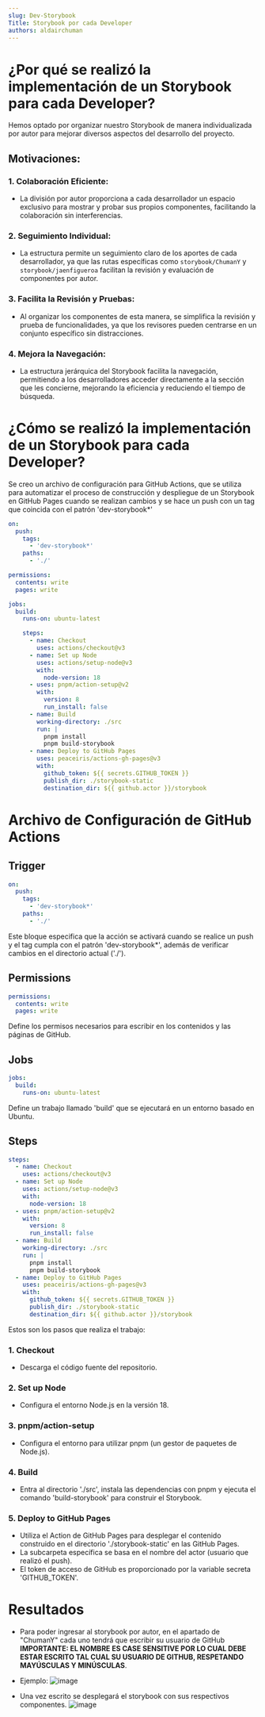 ```yaml
---
slug: Dev-Storybook
Title: Storybook por cada Developer
authors: aldairchuman
---
```


# ¿Por qué se realizó la implementación de un Storybook para cada Developer?
Hemos optado por organizar nuestro Storybook de manera individualizada por autor para mejorar diversos aspectos del desarrollo del proyecto.
## **Motivaciones:**
### **1. Colaboración Eficiente:**
   - La división por autor proporciona a cada desarrollador un espacio exclusivo para mostrar y probar sus propios componentes, facilitando la colaboración sin interferencias.

### **2. Seguimiento Individual:**
   - La estructura permite un seguimiento claro de los aportes de cada desarrollador, ya que las rutas específicas como `storybook/ChumanY` y `storybook/jaenfigueroa` facilitan la revisión y evaluación de componentes por autor.

### **3. Facilita la Revisión y Pruebas:**
   - Al organizar los componentes de esta manera, se simplifica la revisión y prueba de funcionalidades, ya que los revisores pueden centrarse en un conjunto específico sin distracciones.

### **4. Mejora la Navegación:**
   - La estructura jerárquica del Storybook facilita la navegación, permitiendo a los desarrolladores acceder directamente a la sección que les concierne, mejorando la eficiencia y reduciendo el tiempo de búsqueda.

# ¿Cómo se realizó la implementación de un Storybook para cada Developer?
Se creo un archivo de configuración para GitHub Actions, que se utiliza para automatizar el proceso de construcción y despliegue de un Storybook en GitHub Pages cuando se realizan cambios y se hace un push con un tag que coincida con el patrón 'dev-storybook*'

```yml
on:
  push:
    tags:
      - 'dev-storybook*'
    paths:
      - './'

permissions:
  contents: write
  pages: write

jobs:
  build:
    runs-on: ubuntu-latest

    steps:
      - name: Checkout
        uses: actions/checkout@v3
      - name: Set up Node
        uses: actions/setup-node@v3
        with:
          node-version: 18
      - uses: pnpm/action-setup@v2
        with:
          version: 8
          run_install: false
      - name: Build
        working-directory: ./src
        run: |
          pnpm install
          pnpm build-storybook
      - name: Deploy to GitHub Pages
        uses: peaceiris/actions-gh-pages@v3
        with:
          github_token: ${{ secrets.GITHUB_TOKEN }}
          publish_dir: ./storybook-static
          destination_dir: ${{ github.actor }}/storybook
```
# Archivo de Configuración de GitHub Actions

## Trigger
```yml
on:
  push:
    tags:
      - 'dev-storybook*'
    paths:
      - './'
```
Este bloque especifica que la acción se activará cuando se realice un push y el tag cumpla con el patrón 'dev-storybook*', además de verificar cambios en el directorio actual ('./').

## Permissions
```yml
permissions:
  contents: write
  pages: write
```
Define los permisos necesarios para escribir en los contenidos y las páginas de GitHub.

## Jobs
```yml
jobs:
  build:
    runs-on: ubuntu-latest
```
Define un trabajo llamado 'build' que se ejecutará en un entorno basado en Ubuntu.

## Steps
```yml
steps:
  - name: Checkout
    uses: actions/checkout@v3
  - name: Set up Node
    uses: actions/setup-node@v3
    with:
      node-version: 18
  - uses: pnpm/action-setup@v2
    with:
      version: 8
      run_install: false
  - name: Build
    working-directory: ./src
    run: |
      pnpm install
      pnpm build-storybook
  - name: Deploy to GitHub Pages
    uses: peaceiris/actions-gh-pages@v3
    with:
      github_token: ${{ secrets.GITHUB_TOKEN }}
      publish_dir: ./storybook-static
      destination_dir: ${{ github.actor }}/storybook
```
Estos son los pasos que realiza el trabajo:

### 1. Checkout
   - Descarga el código fuente del repositorio.

### 2. Set up Node
   - Configura el entorno Node.js en la versión 18.

### 3. pnpm/action-setup
   - Configura el entorno para utilizar pnpm (un gestor de paquetes de Node.js).

### 4. Build
   - Entra al directorio './src', instala las dependencias con pnpm y ejecuta el comando 'build-storybook' para construir el Storybook.

### 5. Deploy to GitHub Pages
   - Utiliza el Action de GitHub Pages para desplegar el contenido construido en el directorio './storybook-static' en las GitHub Pages.
   - La subcarpeta específica se basa en el nombre del actor (usuario que realizó el push).
   - El token de acceso de GitHub es proporcionado por la variable secreta 'GITHUB_TOKEN'.

# Resultados

- Para poder ingresar al storybook por autor, en el apartado de "ChumanY" cada uno tendrá que escribir su usuario de GitHub **IMPORTANTE: EL NOMBRE ES CASE SENSITIVE POR LO CUAL DEBE ESTAR ESCRITO TAL CUAL SU USUARIO DE GITHUB, RESPETANDO MAYÚSCULAS Y MINÚSCULAS**.
- Ejemplo:
![image](./img/path-storybook.png)

- Una vez escrito se desplegará el storybook con sus respectivos componentes.
![image](./img/dev-storybook-page.png)

